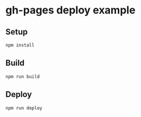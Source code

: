 # gh-pages deploy example

## Setup

```
npm install
```

## Build

```
npm run build
```

## Deploy

```
npm run deploy
```
